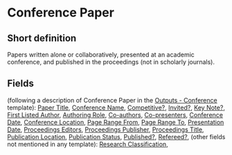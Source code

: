 # Conference Paper
## Short definition
Papers written alone or collaboratively, presented at an academic conference, and published in the proceedings (not in scholarly journals).
## Fields
(following a description of Conference Paper in the [Outputs - Conference](../Templates/Outputs%20-%20Conference.md) template):
[Paper Title](../Object-Fields/Conference%20Paper/Paper%20Title.md),
[Conference Name](../Object-Fields/Conference%20Paper/Conference%20Name.md),
[Competitive?](../Object-Fields/Conference%20Paper/Competitive.md),
[Invited?](../Object-Fields/Conference%20Paper/Invited.md),
[Key Note?](../Object-Fields/Conference%20Paper/Key%20Note.md),
[First Listed Author](../Object-Fields/Conference%20Paper/First%20Listed%20Author.md),
[Authoring Role](../Object-Fields/Conference%20Paper/Authoring%20Role.md),
[Co-authors](../Object-Fields/Conference%20Paper/Co-authors.md),
[Co-presenters](../Object-Fields/Conference%20Paper/Co-presenters.md),
[Conference Date](../Object-Fields/Conference%20Paper/Conference%20Date.md),
[Conference Location](../Object-Fields/Conference%20Paper/Conference%20Location.md),
[Page Range From](../Object-Fields/Conference%20Paper/Page%20Range%20From.md),
[Page Range To](../Object-Fields/Conference%20Paper/Page%20Range%20To.md),
[Presentation Date](../Object-Fields/Conference%20Paper/Presentation%20Date.md),
[Proceedings Editors](../Object-Fields/Conference%20Paper/Proceedings%20Editors.md),
[Proceedings Publisher](../Object-Fields/Conference%20Paper/Proceedings%20Publisher.md),
[Proceedings Title](../Object-Fields/Conference%20Paper/Proceedings%20Title.md),
[Publication Location](../Object-Fields/Conference%20Paper/Publication%20Location.md),
[Publication Status](../Object-Fields/Conference%20Paper/Publication%20Status.md),
[Published?](../Object-Fields/Conference%20Paper/Published.md),
[Refereed?](../Object-Fields/Conference%20Paper/Refereed.md),
(other fields not mentioned in any template):
[Research Classification](../Object-Fields/Conference%20Paper/Research%20Classification.md),
